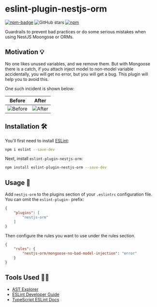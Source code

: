 # eslint-plugin-nestjs-orm

[![npm-badge](https://img.shields.io/npm/v/eslint-plugin-nestjs-orm.svg?style=flat-square)](https://www.npmjs.com/package/eslint-plugin-nestjs-orm)
![GitHub stars](https://img.shields.io/github/stars/aashutoshrathi/eslint-plugin-nestjs-orm.svg?style=flat-square)
[![npm](https://img.shields.io/npm/dt/eslint-plugin-nestjs-orm.svg?style=flat-square)](https://www.npmjs.com/package/eslint-plugin-nestjs-orm)


Guardrails to prevent bad practices or do some serious mistakes when using NestJS Moongose or ORMs.

## Motivation 💡

No one likes unused variables, and we remove them.
But with Mongoose there is a catch, if you attach inject model to non-model variable accidentally, you will get no error, but you will get a bug. This plugin will help you to avoid this.

One such incident is shown below:

| Before | After |
| :---: | :---: |
| <img alt="Before" src="https://s3.ap-south-1.amazonaws.com/shared.aashutosh.dev/eslint-rule-gif.gif"> | <img alt="After" src="https://s3.ap-south-1.amazonaws.com/shared.aashutosh.dev/after-eslint.gif"> |

## Installation 🛠️

You'll first need to install [ESLint](https://eslint.org/):

```sh
npm i eslint --save-dev
```

Next, install `eslint-plugin-nestjs-orm`:

```sh
npm install eslint-plugin-nestjs-orm --save-dev
```

## Usage 🚀

Add `nestjs-orm` to the plugins section of your `.eslintrc` configuration file. You can omit the `eslint-plugin-` prefix:

```json
{
    "plugins": [
        "nestjs-orm"
    ]
}
```

Then configure the rules you want to use under the rules section.

```json
{
    "rules": {
        "nestjs-orm/mongoose-no-bad-model-injection": "error"
    }
}
```

## Tools Used 💪🏻

- [AST Explorer](https://astexplorer.net/)
- [ESLint Developer Guide](https://eslint.org/docs/developer-guide/working-with-rules)
- [TypeScript ESLint Docs](https://typescript-eslint.io/developers/custom-rules)
